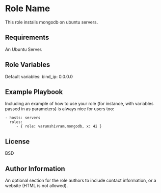 Role Name
=========

This role installs mongodb on ubuntu servers.

Requirements
------------

An Ubuntu Server.

Role Variables
--------------

Default variables:
 bind_ip: 0.0.0.0


Example Playbook
----------------

Including an example of how to use your role (for instance, with variables passed in as parameters) is always nice for users too:

    - hosts: servers
      roles:
         - { role: varunshivram.mongodb, x: 42 }

License
-------

BSD

Author Information
------------------

An optional section for the role authors to include contact information, or a website (HTML is not allowed).
